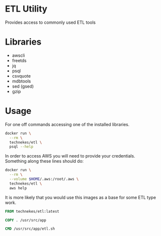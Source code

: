 # ETL Utility

Provides access to commonly used ETL tools

# Libraries

* awscli
* freetds
* jq
* psql
* csvquote
* mdbtools
* sed (gsed)
* gzip

# Usage

For one off commands accessing one of the installed libraries.

```sh
docker run \
  --rm \
  technekes/etl \
  psql --help
```

In order to access AWS you will need to provide your credentials. Something along these lines should do:

```sh
docker run \
  --rm \
  --volume $HOME/.aws:/root/.aws \
  technekes/etl \
  aws help
```

It is more likely that you would use this images as a base for some ETL type work.

```Dockerfile
FROM technekes/etl:latest

COPY . /usr/src/app

CMD /usr/src/app/etl.sh
```

